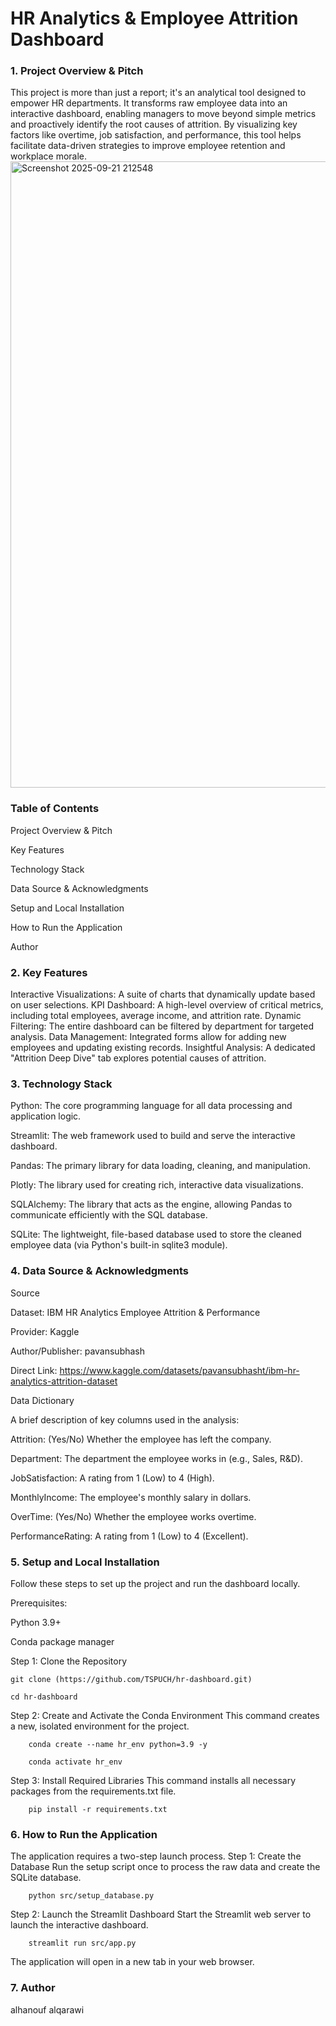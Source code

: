 # HR Analytics & Employee Attrition Dashboard
### 1. Project Overview & Pitch

This project is more than just a report; it's an analytical tool designed to empower HR departments. It transforms raw employee data into an interactive dashboard, enabling managers to move beyond simple metrics and proactively identify the root causes of attrition.
By visualizing key factors like overtime, job satisfaction, and performance, this tool helps facilitate data-driven strategies to improve employee retention and workplace morale.
<img width="1885" height="1002" alt="Screenshot 2025-09-21 212548" src="https://github.com/user-attachments/assets/883fdf31-aa45-4935-aaa9-9def7a7e4c5d" />

### Table of Contents

Project Overview & Pitch

Key Features

Technology Stack

Data Source & Acknowledgments

Setup and Local Installation

How to Run the Application

Author

### 2.  Key Features

Interactive Visualizations: A suite of charts that dynamically update based on user selections.
KPI Dashboard: A high-level overview of critical metrics, including total employees, average income, and attrition rate.
Dynamic Filtering: The entire dashboard can be filtered by department for targeted analysis.
Data Management: Integrated forms allow for adding new employees and updating existing records.
Insightful Analysis: A dedicated "Attrition Deep Dive" tab explores potential causes of attrition.

### 3. Technology Stack

Python: The core programming language for all data processing and application logic.

Streamlit: The web framework used to build and serve the interactive dashboard.

Pandas: The primary library for data loading, cleaning, and manipulation.

Plotly: The library used for creating rich, interactive data visualizations.

SQLAlchemy: The library that acts as the engine, allowing Pandas to communicate efficiently with the SQL database.

SQLite: The lightweight, file-based database used to store the cleaned employee data (via Python's built-in sqlite3 module).

### 4. Data Source & Acknowledgments

Source

Dataset: IBM HR Analytics Employee Attrition & Performance

Provider: Kaggle

Author/Publisher: pavansubhash

Direct Link: https://www.kaggle.com/datasets/pavansubhasht/ibm-hr-analytics-attrition-dataset

Data Dictionary

A brief description of key columns used in the analysis:

Attrition: (Yes/No) Whether the employee has left the company.

Department: The department the employee works in (e.g., Sales, R&D).

JobSatisfaction: A rating from 1 (Low) to 4 (High).

MonthlyIncome: The employee's monthly salary in dollars.

OverTime: (Yes/No) Whether the employee works overtime.

PerformanceRating: A rating from 1 (Low) to 4 (Excellent).

### 5. Setup and Local Installation

Follow these steps to set up the project and run the dashboard locally.

Prerequisites:

Python 3.9+

Conda package manager

Step 1: Clone the Repository

    git clone (https://github.com/TSPUCH/hr-dashboard.git)

    cd hr-dashboard


Step 2: Create and Activate the Conda Environment
This command creates a new, isolated environment for the project.
    
        conda create --name hr_env python=3.9 -y
  
        conda activate hr_env


Step 3: Install Required Libraries
This command installs all necessary packages from the requirements.txt file.
    
        pip install -r requirements.txt


### 6. How to Run the Application
The application requires a two-step launch process.
Step 1: Create the Database
Run the setup script once to process the raw data and create the SQLite database.

        python src/setup_database.py


Step 2: Launch the Streamlit Dashboard
Start the Streamlit web server to launch the interactive dashboard.
   
        streamlit run src/app.py


The application will open in a new tab in your web browser.
### 7. Author
alhanouf alqarawi
